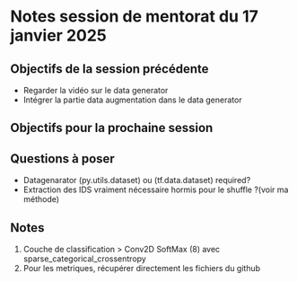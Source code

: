 # Notes session de mentorat du 17 janvier 2025

## Objectifs de la session précédente
- Regarder la vidéo sur le data generator
- Intégrer la partie data augmentation dans le data generator

## Objectifs pour la prochaine session


## Questions à poser
- Datagenarator (py.utils.dataset) ou (tf.data.dataset) required?
- Extraction des IDS vraiment nécessaire hormis pour le shuffle ?(voir ma méthode)

## Notes
1. Couche de classification > Conv2D SoftMax (8) avec sparse_categorical_crossentropy
2. Pour les metriques, récupérer directement les fichiers du github
